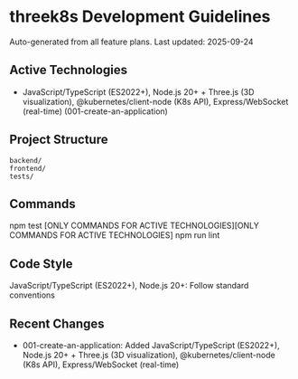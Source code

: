 # threek8s Development Guidelines

Auto-generated from all feature plans. Last updated: 2025-09-24

## Active Technologies
- JavaScript/TypeScript (ES2022+), Node.js 20+ + Three.js (3D visualization), @kubernetes/client-node (K8s API), Express/WebSocket (real-time) (001-create-an-application)

## Project Structure
```
backend/
frontend/
tests/
```

## Commands
npm test [ONLY COMMANDS FOR ACTIVE TECHNOLOGIES][ONLY COMMANDS FOR ACTIVE TECHNOLOGIES] npm run lint

## Code Style
JavaScript/TypeScript (ES2022+), Node.js 20+: Follow standard conventions

## Recent Changes
- 001-create-an-application: Added JavaScript/TypeScript (ES2022+), Node.js 20+ + Three.js (3D visualization), @kubernetes/client-node (K8s API), Express/WebSocket (real-time)

<!-- MANUAL ADDITIONS START -->
<!-- MANUAL ADDITIONS END -->